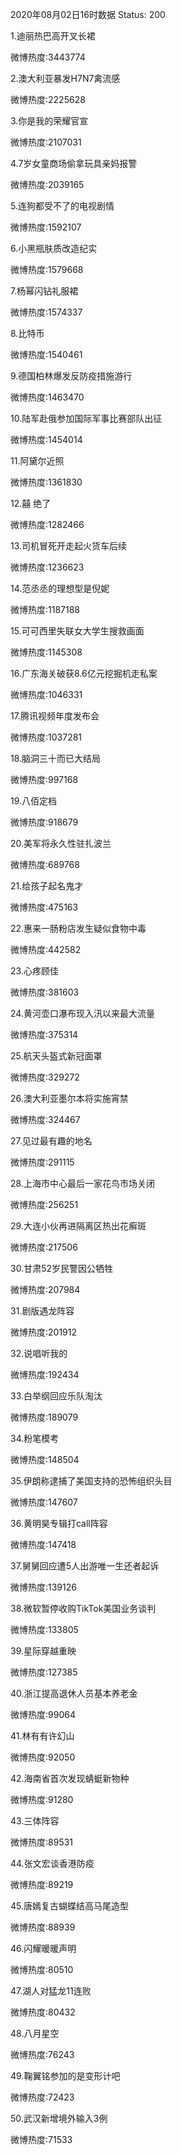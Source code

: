 2020年08月02日16时数据
Status: 200

1.迪丽热巴高开叉长裙

微博热度:3443774

2.澳大利亚暴发H7N7禽流感

微博热度:2225628

3.你是我的荣耀官宣

微博热度:2107031

4.7岁女童商场偷拿玩具亲妈报警

微博热度:2039165

5.连狗都受不了的电视剧情

微博热度:1592107

6.小黑瓶肤质改造纪实

微博热度:1579668

7.杨幂闪钻礼服裙

微博热度:1574337

8.比特币

微博热度:1540461

9.德国柏林爆发反防疫措施游行

微博热度:1463470

10.陆军赴俄参加国际军事比赛部队出征

微博热度:1454014

11.阿黛尔近照

微博热度:1361830

12.囍 绝了

微博热度:1282466

13.司机冒死开走起火货车后续

微博热度:1236623

14.范丞丞的理想型是倪妮

微博热度:1187188

15.可可西里失联女大学生搜救画面

微博热度:1145308

16.广东海关破获8.6亿元挖掘机走私案

微博热度:1046331

17.腾讯视频年度发布会

微博热度:1037281

18.脑洞三十而已大结局

微博热度:997168

19.八佰定档

微博热度:918679

20.美军将永久性驻扎波兰

微博热度:689768

21.给孩子起名鬼才

微博热度:475163

22.惠来一肠粉店发生疑似食物中毒

微博热度:442582

23.心疼顾佳

微博热度:381603

24.黄河壶口瀑布现入汛以来最大流量

微博热度:375314

25.航天头盔式新冠面罩

微博热度:329272

26.澳大利亚墨尔本将实施宵禁

微博热度:324467

27.见过最有趣的地名

微博热度:291115

28.上海市中心最后一家花鸟市场关闭

微博热度:256251

29.大连小伙再进隔离区热出花癣斑

微博热度:217506

30.甘肃52岁民警因公牺牲

微博热度:207984

31.剧版遇龙阵容

微博热度:201912

32.说唱听我的

微博热度:192434

33.白举纲回应乐队淘汰

微博热度:189079

34.粉笔模考

微博热度:148504

35.伊朗称逮捕了美国支持的恐怖组织头目

微博热度:147607

36.黄明昊专辑打call阵容

微博热度:147418

37.舅舅回应遭5人出游唯一生还者起诉

微博热度:139126

38.微软暂停收购TikTok美国业务谈判

微博热度:133805

39.星际穿越重映

微博热度:127385

40.浙江提高退休人员基本养老金

微博热度:99064

41.林有有许幻山

微博热度:92050

42.海南省首次发现蜻蜓新物种

微博热度:91280

43.三体阵容

微博热度:89531

44.张文宏谈香港防疫

微博热度:89219

45.唐嫣复古蝴蝶结高马尾造型

微博热度:88939

46.闪耀暖暖声明

微博热度:80510

47.湖人对猛龙11连败

微博热度:80432

48.八月星空

微博热度:76243

49.鞠翼铭参加的是变形计吧

微博热度:72423

50.武汉新增境外输入3例

微博热度:71533

